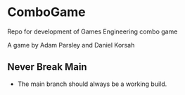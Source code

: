 # ComboGame
Repo for development of Games Engineering combo game

A game by Adam Parsley and Daniel Korsah

## Never Break Main ##
 - The main branch should always be a working build.
